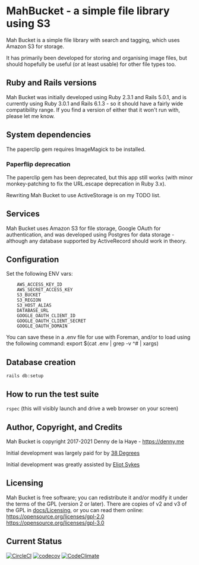 # MahBucket - a simple file library using S3

Mah Bucket is a simple file library with search and tagging, which uses Amazon S3 for storage.

It has primarily been developed for storing and organising image files, but should hopefully be useful (or at least usable) for other file types too.


## Ruby and Rails versions

Mah Bucket was initially developed using Ruby 2.3.1 and Rails 5.0.1, and is currently using Ruby 3.0.1 and Rails 6.1.3 - so it should have a fairly wide compatibility range. If you find a version of either that it won't run with, please let me know.


## System dependencies

The paperclip gem requires ImageMagick to be installed.


### Paperflip deprecation

The paperclip gem has been deprecated, but this app still works (with minor monkey-patching to fix the URL.escape deprecation in Ruby 3.x).

Rewriting Mah Bucket to use ActiveStorage is on my TODO list.


## Services

Mah Bucket uses Amazon S3 for file storage, Google OAuth for authentication, and was developed using Postgres for data storage - although any database supported by ActiveRecord should work in theory.


## Configuration

Set the following ENV vars:
```
    AWS_ACCESS_KEY_ID
    AWS_SECRET_ACCESS_KEY
    S3_BUCKET
    S3_REGION
    S3_HOST_ALIAS
    DATABASE_URL
    GOOGLE_OAUTH_CLIENT_ID
    GOOGLE_OAUTH_CLIENT_SECRET
    GOOGLE_OAUTH_DOMAIN
```

You can save these in a .env file for use with Foreman, and/or to load using
the following command: export $(cat .env | grep -v ^# | xargs)


## Database creation

`rails db:setup`


## How to run the test suite

`rspec` (this will visibly launch and drive a web browser on your screen)


## Author, Copyright, and Credits

Mah Bucket is copyright 2017-2021 Denny de la Haye - https://denny.me

Initial development was largely paid for by [38 Degrees](https://38degrees.org.uk)

Initial development was greatly assisted by [Eliot Sykes](https://eliotsykes.com)


## Licensing

Mah Bucket is free software; you can redistribute it and/or modify it under the terms of the GPL (version 2 or later). There are copies of v2 and v3 of the GPL in [docs/Licensing](docs/Licensing), or you can read them online:
 https://opensource.org/licenses/gpl-2.0
 https://opensource.org/licenses/gpl-3.0


## Current Status

[![CircleCI](https://circleci.com/gh/denny/MahBucket.svg?style=svg)](https://circleci.com/gh/denny/MahBucket)  [![codecov](https://codecov.io/gh/denny/MahBucket/branch/main/graph/badge.svg)](https://codecov.io/gh/denny/MahBucket)  [![CodeClimate](https://api.codeclimate.com/v1/badges/7bc3b576f0265db7b8f8/maintainability)](https://codeclimate.com/github/denny/MahBucket/maintainability)
